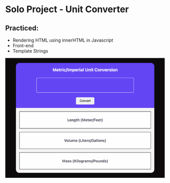 # Solo Project - Unit Converter

## Practiced:
- Rendering HTML using innerHTML in Javascript
- Front-end
- Template Strings

![Website Look](unitconverter.png)
